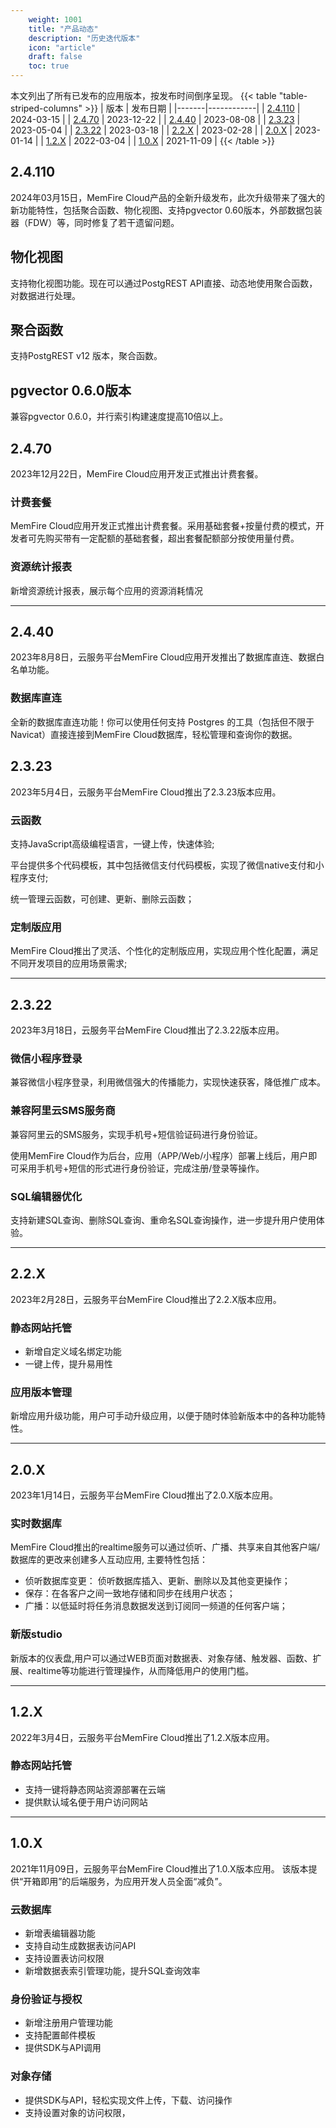 ```yaml
---
    weight: 1001
    title: "产品动态"
    description: "历史迭代版本"
    icon: "article"
    draft: false
    toc: true
---
```




本文列出了所有已发布的应用版本，按发布时间倒序呈现。
{{< table "table-striped-columns" >}}
| 版本   | 发布日期    |
|-------|------------|
| [2.4.110](/docs/history#2470) | 2024-03-15 |
| [2.4.70](/docs/history#2470) | 2023-12-22 |
| [2.4.40](/docs/history#2440) | 2023-08-08 |
| [2.3.23](/docs/app/overview/history/#2323) | 2023-05-04 |
| [2.3.22](/docs/app/overview/history/#2322) | 2023-03-18 |
| [2.2.X](/docs/app/overview/history/#22x)  | 2023-02-28 |
| [2.0.X](/docs/app/overview/history/#20x)  | 2023-01-14 |
| [1.2.X](/docs/app/overview/history/#12x)  | 2022-03-04 |
| [1.0.X](/docs/app/overview/history/#10x)  | 2021-11-09 |
 {{< /table >}}


## **2.4.110**

2024年03月15日，MemFire Cloud产品的全新升级发布，此次升级带来了强大的新功能特性，包括聚合函数、物化视图、支持pgvector 0.60版本，外部数据包装器（FDW）等，同时修复了若干遗留问题。

## 物化视图
支持物化视图功能。现在可以通过PostgREST API直接、动态地使用聚合函数，对数据进行处理。

## 聚合函数
支持PostgREST v12 版本，聚合函数。

## pgvector 0.6.0版本
兼容pgvector 0.6.0，并行索引构建速度提高10倍以上。

## **2.4.70**

2023年12月22日，MemFire Cloud应用开发正式推出计费套餐。

### 计费套餐

MemFire Cloud应用开发正式推出计费套餐。采用基础套餐+按量付费的模式，开发者可先购买带有一定配额的基础套餐，超出套餐配额部分按使用量付费。

### 资源统计报表

新增资源统计报表，展示每个应用的资源消耗情况
***


## **2.4.40**

2023年8月8日，云服务平台MemFire Cloud应用开发推出了数据库直连、数据白名单功能。

### 数据库直连

全新的数据库直连功能！你可以使用任何支持 Postgres 的工具（包括但不限于Navicat）直接连接到MemFire Cloud数据库，轻松管理和查询你的数据。


## **2.3.23**

2023年5月4日，云服务平台MemFire Cloud推出了2.3.23版本应用。

### 云函数

支持JavaScript高级编程语言，一键上传，快速体验;

平台提供多个代码模板，其中包括微信支付代码模板，实现了微信native支付和小程序支付;

统一管理云函数，可创建、更新、删除云函数；

### 定制版应用

MemFire Cloud推出了灵活、个性化的定制版应用，实现应用个性化配置，满足不同开发项目的应用场景需求;

***
## **2.3.22**

2023年3月18日，云服务平台MemFire Cloud推出了2.3.22版本应用。

### 微信小程序登录

兼容微信小程序登录，利用微信强大的传播能力，实现快速获客，降低推广成本。

### 兼容阿里云SMS服务商

兼容阿里云的SMS服务，实现手机号+短信验证码进行身份验证。

使用MemFire Cloud作为后台，应用（APP/Web/小程序）部署上线后，用户即可采用手机号+短信的形式进行身份验证，完成注册/登录等操作。

### SQL编辑器优化

支持新建SQL查询、删除SQL查询、重命名SQL查询操作，进一步提升用户使用体验。

***
## **2.2.X**

2023年2月28日，云服务平台MemFire Cloud推出了2.2.X版本应用。

### 静态网站托管

* 新增自定义域名绑定功能
* 一键上传，提升易用性

### 应用版本管理

新增应用升级功能，用户可手动升级应用，以便于随时体验新版本中的各种功能特性。


***
## **2.0.X**
2023年1月14日，云服务平台MemFire Cloud推出了2.0.X版本应用。

### 实时数据库

MemFire Cloud推出的realtime服务可以通过侦听、广播、共享来自其他客户端/数据库的更改来创建多人互动应用, 主要特性包括：

* 侦听数据库变更： 侦听数据库插入、更新、删除以及其他变更操作；
* 保存：在各客户之间一致地存储和同步在线用户状态；
* 广播：以低延时将任务消息数据发送到订阅同一频道的任何客户端；

### 新版studio

新版本的仪表盘,用户可以通过WEB页面对数据表、对象存储、触发器、函数、扩展、realtime等功能进行管理操作，从而降低用户的使用门槛。


***
## **1.2.X**
2022年3月4日，云服务平台MemFire Cloud推出了1.2.X版本应用。

### 静态网站托管

* 支持一键将静态网站资源部署在云端
* 提供默认域名便于用户访问网站


***
## **1.0.X**

2021年11月09日，云服务平台MemFire Cloud推出了1.0.X版本应用。 该版本提供“开箱即用”的后端服务，为应用开发人员全面“减负”。

### 云数据库

* 新增表编辑器功能
* 支持自动生成数据表访问API
* 支持设置表访问权限
* 新增数据表索引管理功能，提升SQL查询效率

### 身份验证与授权

* 新增注册用户管理功能
* 支持配置邮件模板
* 提供SDK与API调用

### 对象存储

* 提供SDK与API，轻松实现文件上传，下载、访问操作
* 支持设置对象的访问权限，




